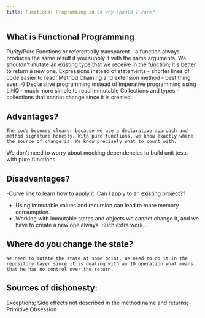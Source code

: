 ```yaml
---
title: Functional Programming in C# why should I care?
---
```

## What is Functional Programming
Purity/Pure Functions or referentially transparent - a function always produces the same result if you supply it with the same arguments. We shouldn't mutate an existing type that we receive in the function; it's better to return a new one. 
 Expressions instead of statements - shorter lines of code easier to read;
Method Chaining and extension method - best thing ever :-)
Declarative programming instead of imperative programming using LINQ - much more simple to read
Immutable Collections and types - collections that cannot change since it is created.
## Advantages?
	The code becomes clearer because we use a declarative approach and method signature honesty. With pure functions, we know exactly where the source of change is. We know precisely what to count with. 
We don't need to worry about mocking dependencies to build unit tests with pure functions. 
## Disadvantages?
 -Curve line to learn how to apply it. Can I apply to an existing project??
- Using immutable values and recursion can lead to more memory consumption.
- Working with immutable states and objects we cannot change it, and we have to create a new one always. Such extra work...

## Where do you change the state?
	We need to mutate the state at some point. We need to do it in the repository layer since it is dealing with an IO operation what means that he has no control over the return.

## Sources of dishonesty:
Exceptions;
Side effects not described in the method name and returns;
Primitive Obsession